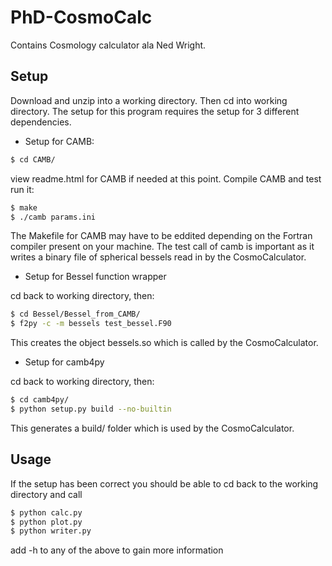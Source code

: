 PhD-CosmoCalc
=============

Contains Cosmology calculator ala Ned Wright.

Setup
-----

Download and unzip into a working directory. Then cd into working directory.
The setup for this program requires the setup for 3 different dependencies.

- Setup for CAMB: 

```sh
$ cd CAMB/
```

view readme.html for CAMB if needed at this point. Compile CAMB and test run it:

```sh
$ make
$ ./camb params.ini
```

The Makefile for CAMB may have to be eddited depending on the Fortran compiler present on your machine.
The test call of camb is important as it writes a binary file of spherical bessels read in by the CosmoCalculator.

- Setup for Bessel function wrapper

cd back to working directory, then:

```sh
$ cd Bessel/Bessel_from_CAMB/
$ f2py -c -m bessels test_bessel.F90
```

This creates the object bessels.so which is called by the CosmoCalculator.

- Setup for camb4py

cd back to working directory, then:

```sh
$ cd camb4py/
$ python setup.py build --no-builtin
```

This generates a build/ folder which is used by the CosmoCalculator.

Usage
-----

If the setup has been correct you should be able to cd back to the working directory and call

```sh
$ python calc.py 
$ python plot.py 
$ python writer.py 
```

add -h to any of the above to gain more information 
